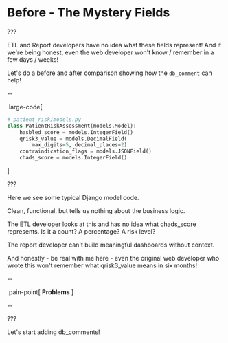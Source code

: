# Before - The Mystery Fields

???

ETL and Report developers have no idea what these fields represent! And if we're being honest, even the web developer won't know / remember in a few days / weeks!

Let's do a before and after comparison showing how the `db_comment` can help!

--

.large-code[

```python
# patient_risk/models.py
class PatientRiskAssessment(models.Model):
    hasbled_score = models.IntegerField()
    qrisk3_value = models.DecimalField(
        max_digits=5, decimal_places=2)
    contraindication_flags = models.JSONField()
    chads_score = models.IntegerField()
```

]

???

Here we see some typical Django model code.

Clean, functional, but tells us nothing about the business logic.

The ETL developer looks at this and has no idea what chads_score represents. Is it a count? A percentage? A risk level?

The report developer can't build meaningful dashboards without context.

And honestly - be real with me here - even the original web developer who wrote this won't remember what qrisk3_value means in six months!

--

.pain-point[
**Problems**
]

--

???

Let's start adding db_comments!
